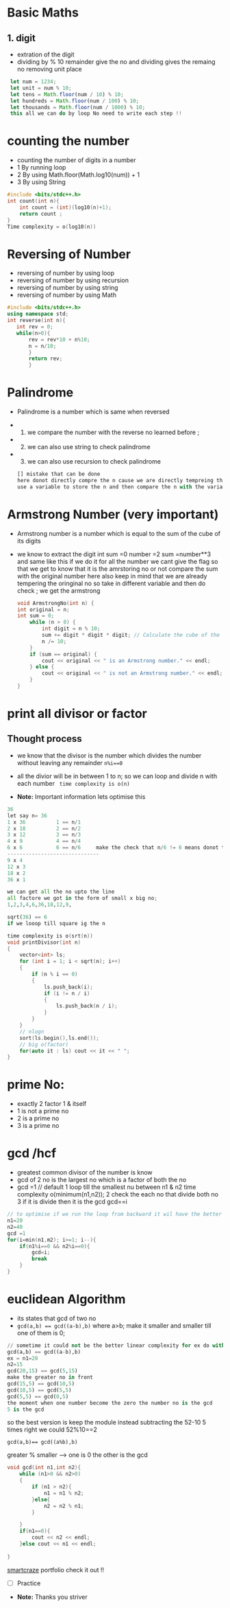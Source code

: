 # Basic Maths

## 1. digit

- extration of the digit
- dividing by % 10 remainder give the no and dividing gives the remaing no removing unit place

```javascript
 let num = 1234;
 let unit = num % 10;
 let tens = Math.floor(num / 10) % 10;
 let hundreds = Math.floor(num / 100) % 10;
 let thousands = Math.floor(num / 1000) % 10;
 this all we can do by loop No need to write each step !!

```

# counting the number

- counting the number of digits in a number
- 1 By running loop
- 2 By using Math.floor(Math.log10(num)) + 1
- 3 By using String

```cpp
#include <bits/stdc++.h>
int count(int n){
    int count = (int)(log10(n)+1);
    return count ;
}
Time complexity = o(log10(n))
```

# Reversing of Number

- reversing of number by using loop
- reversing of number by using recursion
- reversing of number by using string
- reversing of number by using Math

```cpp
#include <bits/stdc++.h>
using namespace std;
int reverse(int n){
   int rev = 0;
   while(n>0){
       rev = rev*10 + n%10;
       n = n/10;
       }
       return rev;
       }
```

# Palindrome

- Palindrome is a number which is same when reversed
- 1.  we compare the number with the reverse no learned before ;
- 2.  we can also use string to check palindrome
- 3.  we can also use recursion to check palindrome

  ```javascript
  [] mistake that can be done
  here donot directly compre the n cause we are directly tempreing the n so you can
  use a variable to store the n and then compare the n with the variable

  ```

# Armstrong Number (very important)

- Armstrong number is a number which is equal to the sum of the cube of its digits
- we know to extract the digit
  int sum =0
  number =2
  sum =number\*\*3
  and same like this if we do it for all the number
  we cant give the flag so that we get to know that it is the amrstoring no or not
  compare the sum with the original number here also keep in mind that we are already tempering the oringinal no so take in different variable and then do check ;
  we get the armstrong

  ```cpp
  void ArmstrongNo(int n) {
  int original = n;
  int sum = 0;
      while (n > 0) {
          int digit = n % 10;
          sum += digit * digit * digit; // Calculate the cube of the digit
          n /= 10;
      }
      if (sum == original) {
          cout << original << " is an Armstrong number." << endl;
      } else {
          cout << original << " is not an Armstrong number." << endl;
      }
  }
  ```

# print all divisor or factor 
 ## Thought process
 - we know that the divisor is the number which divides the number without leaving any remainder
     `n%i==0`
 - all the divior will be in between 1 to n; so we can loop and divide n with each number 
` time complexity is o(n)`

- **Note:** Important information lets optimise this 

```python
36
let say n= 36
1 x 36          1 == n/1        
2 x 18          2 == n/2
3 x 12          3 == n/3
4 x 9           4 == n/4
6 x 6           6 == n/6     make the check that n/6 != 6 means donot take 6 two times 
------------------------------
9 x 4
12 x 3
18 x 2
36 x 1

we can get all the no upto the line 
all factore we got in the form of small x big no;
1,2,3,4,6,36,18,12,9,

sqrt(36) == 6
if we looop till square ig the n


```
```c++
time complexity is o(srt(n))
void printDivisor(int n)
{
    vector<int> ls;
    for (int i = 1; i < sqrt(n); i++)
    {
        if (n % i == 0)
        {
            ls.push_back(i);
            if (i != n / i)
            {
                ls.push_back(n / i);
            }
        }
    }
    // nlogn
    sort(ls.begin(),ls.end());
    // big o(factor)
    for(auto it : ls) cout << it << " ";
}

```

# prime No:
- exactly 2 factor 1 & itself
- 1 is not a prime no
- 2 is a prime no
- 3 is a prime no
  

# gcd /hcf

-  greatest common divisor of the number is know 
-  gcd of 2 no is the largest no which is a factor of both the no
- gcd =1 // default 
1 loop till the smallest nu between n1 & n2
time complexity o(minimum(n1,n2));
2 check the each no that divide both no 
3 if it is divide then it is the gcd
gcd==i

```c++
// to optimise if we run the loop from backward it wil have the better complexity not sure might be the worst case would be min of n1,n2
n1=20
n2=40
gcd =1
for(i=min(n1,m2); i>=1; i--){
    if(n1%i==0 && n2%i==0){
        gcd=i;
        break
    }
}

```



# euclidean Algorithm 
- its states that gcd of two no 
- ` gcd(a,b) == gcd((a-b),b) ` where a>b;
make it smaller and smaller till one of them is 0;

```python
// sometime it could not be the better linear complexity for ex do with (52,10)
gcd(a,b) == gcd((a-b),b)
ex = n1=20
n2=15
gcd(20,15) == gcd(5,15) 
make the greater no in front 
gcd(15,5) == gcd(10,5)
gcd(10,5) == gcd(5,5)
gcd(5,5) == gcd(0,5)
the moment when one number become the zero the number no is the gcd 
5 is the gcd 

```

so the best version is keep the module instead subtracting the 52-10 5 times right 
we could 52%10==2

`gcd(a,b)== gcd((a%b),b)`

greater % smaller --> one is 0 the other is the gcd 



```c++
void gcd(int n1,int n2){
    while (n1>0 && n2>0)
    {
        if (n1 > n2){
            n1 = n1 % n2;
        }else{
            n2 = n2 % n1;
        }

    }
    if(n1==0){
        cout << n2 << endl;
    }else cout << n1 << endl;
    
}

```
[smartcraze](https://smartcraze.online) portfolio check it out !!

- [ ] Practice 
- **Note:** Thanks you striver